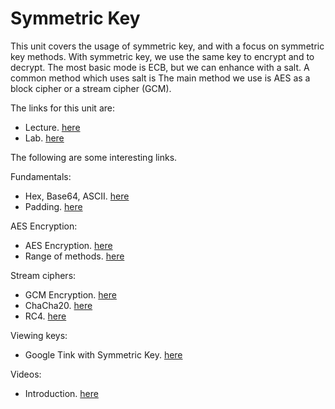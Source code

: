 # Symmetric Key
This unit covers the usage of symmetric key, and with a focus on symmetric key methods. With symmetric key, we use the same key to encrypt and to decrypt. 
The most basic mode is ECB, but we can enhance with a salt. A common method which uses salt is 
The main method we use is AES as a block cipher or a stream cipher (GCM). 

The links for this unit are:

* Lecture. [here](https://github.com/billbuchanan/cryptomasterclass/tree/main/01_symmetric/lectures)
* Lab. [here](https://github.com/billbuchanan/cryptomasterclass/tree/main/01_symmetric/labs)

The following are some interesting links.

Fundamentals:
* Hex, Base64, ASCII. [here](https://asecuritysite.com/coding/ascii)
* Padding. [here](https://asecuritysite.com/encryption/padding)

AES Encryption:
* AES Encryption. [here](https://asecuritysite.com/encryption/aes_modes)
* Range of methods. [here](https://asecuritysite.com/subjects/chapter122)


Stream ciphers:
* GCM Encryption. [here](https://asecuritysite.com/encryption/aes_gcm)
* ChaCha20. [here](https://asecuritysite.com/encryption/salsa20)
* RC4. [here](https://asecuritysite.com/encryption/rc4_key)

Viewing keys:
* Google Tink with Symmetric Key. [here](https://asecuritysite.com/encryption/tink01)

Videos:
* Introduction. [here](https://www.youtube.com/watch?v=nLRV34K3xIo)
